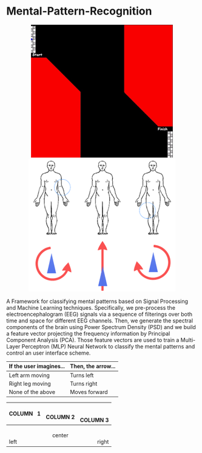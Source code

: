 # Mental-Pattern-Recognition

<p align="center">
<img height="350" src="Files/Application%20Example.gif" alt="color picker" />
<img src="Files/mental_control_scheme.png" height=350>
</p>

A Framework for classifying mental patterns based on Signal Processing and Machine Learning techniques.
Specifically, we pre-process the electroencephalogram (EEG) signals via a sequence of filterings over both time and space for different EEG channels. Then, we generate the spectral components of the brain using Power Spectrum Density (PSD) and we build a feature vector projecting the frequency information by Principal Component Analysis (PCA). Those feature vectors are used to train a Multi-Layer Perceptron (MLP) Neural Network to classify the mental patterns and control an user interface scheme.

<center>

| If the user imagines... | Then, the arrow... |
|-------------------------|--------------------|
| Left arm moving         | Turns left         |
| Right leg moving        | Turns right        |
| None of the above       | Moves forward      |

</center>

<div align="center">

COLUMN&nbsp;&nbsp;&nbsp;1 | </br>COLUMN 2 | </br></br>COLUMN 3
:--- | :---: | ---:
</br></br>left | center | </br></br>right
</div>
